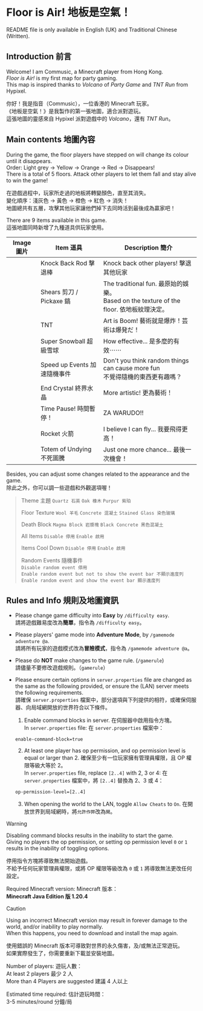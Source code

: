 # Floor is Air! 地板是空氣！

README file is only available in English (UK) and Traditional Chinese (Written).

## Introduction 前言

Welcome! I am Commusic, a Minecraft player from Hong Kong.<br>
_Floor is Air!_ is my first map for party gaming.<br>
This map is inspired thanks to _Volcano_ of _Party Game_ and _TNT Run_ from Hypixel.

你好！我是指音（Commusic），一位香港的 Minecraft 玩家。<br>
《地板是空氣！》是我製作的第一張地圖，適合派對遊玩。<br>
這張地圖的靈感來自 Hypixel 派對遊戲中的 _Volcano_，還有 _TNT Run_。

## Main contents 地圖內容

During the game, the floor players have stepped on will change its colour until it disappears.<br>
Order: Light grey → Yellow → Orange → Red → Disappears!<br>
There is a total of 5 floors. Attack other players to let them fall and stay alive to win the game!

在遊戲過程中，玩家所走過的地板將轉變顏色，直至其消失。<br>
變化順序：淺灰色 → 黃色 → 橙色 → 紅色 → 消失！<br>
地圖總共有五層，攻擊其他玩家讓他們掉下去同時活到最後成為贏家吧！

There are 9 items available in this game.<br>
這張地圖同時新增了九種道具供玩家使用。

| Image 圖片 | Item 道具                | Description 簡介                                                              |
|----------|------------------------|-----------------------------------------------------------------------------|
|          | Knock Back Rod 擊退棒     | Knock back other players! 擊退其他玩家                                            |
|          | Shears 剪刀 / Pickaxe 鎬  | The traditional fun. 最原始的娛樂。<br>Based on the texture of the floor. 依地板紋理決定。 |
|          | TNT                    | Art is Boom! 藝術就是爆炸！芸術は爆発だ！                                                 |
|          | Super Snowball 超級雪球    | How effective... 是多麼的有效⋯⋯                                                   |
|          | Speed up Events 加速隨機事件 | Don't you think random things can cause more fun<br>不覺得隨機的東西更有趣嗎？           |
|          | End Crystal 終界水晶       | More artistic! 更為藝術！                                                        |
|          | Time Pause! 時間暫停！      | ZA WARUDO!!                                                                 |
|          | Rocket 火箭              | I believe I can fly... 我要飛得更高！                                              |
|          | Totem of Undying 不死圖騰  | Just one more chance... 最後一次機會！                                             |

Besides, you can adjust some changes related to the appearance and the game.<br>
除此之外，你可以調一些遊戲和外觀選項喔！

> Theme 主題 `Quartz 石英` `Oak 橡木` `Purpur 紫珀`
>
> Floor Texture `Wool 羊毛` `Concrete 混凝土` `Stained Glass 染色玻璃`
> 
> Death Block `Magma Block 岩漿塊` `Black Concrete 黑色混凝土`
> 
> All Items `Disable 停用` `Enable 啟用`
> 
> Items Cool Down `Disable 停用` `Enable 啟用`
> 
> Random Events 隨機事件<br>
> `Disable random event 停用`<br>
> `Enable random event but not to show the event bar 不顯示進度列`<br>
> `Enable random event and show the event bar 顯示進度列`

## Rules and Info 規則及地圖資訊

- Please change game difficulty into **Easy** by `/difficulty easy`.<br>請將遊戲難易度改為**簡單**，指令為 `/difficulty easy`。

- Please players' game mode into **Adventure Mode**, by `/gamemode adventure @a`.<br>請將所有玩家的遊戲模式改為**冒險模式**，指令為 `/gamemode adventure @a`。

- Please do **NOT** make changes to the game rule. (`/gamerule`)<br>請儘量不要修改遊戲規則。（`gamerule`）

- Please ensure certain options in `server.properties` file are changed as the same as the following provided, or ensure the (LAN) server meets the following requirements.<br>請確保 `server.properties` 檔案中，部分選項與下列提供的相符，或確保伺服器、向局域網開放的世界符合以下條件。

  1. Enable command blocks in server. 在伺服器中啟用指令方塊。<br>In `server.properties` file: 在 `server.properties` 檔案中：
    ```
  enable-command-block=true
    ```
  
  2. At least one player has op permission, and op permission level is equal or larger than 2. 確保至少有一位玩家擁有管理員權限，且 OP 權限等級大等於 2。<br>In `server.properties` file, replace `[2..4]` with 2, 3 or 4: 在 `server.properties` 檔案中，將 `[2..4]` 替換為 2、3 或 4：
  
    ```
  op-permission-level=[2..4]
    ```

  3. When opening the world to the LAN, toggle `Allow Cheats` to `On`. 在開放世界到局域網時，將`允許作弊`改為`開`。

> [!WARNING]
>
> Disabling command blocks results in the inability to start the game.<br>
> Giving no players the op permission, or setting op permission level `0` or `1` results in the inability of toggling options.
>
> 停用指令方塊將導致無法開始遊戲。<br>
> 不給予任何玩家管理員權限，或將 OP 權限等級改為 `0` 或 `1` 將導致無法更改任何設定。

Required Minecraft version: Minecraft 版本：<br>
**Minecraft Java Edition 版 1.20.4**

> [!CAUTION]
>
> Using an incorrect Minecraft version may result in forever damage to the world, and/or inability to play normally.<br>
> When this happens, you need to download and install the map again.
>
> 使用錯誤的 Minecraft 版本可導致對世界的永久傷害，及/或無法正常遊玩。<br>
> 如果實際發生了，你需要重新下載並安裝地圖。

Number of players: 遊玩人數：<br>
At least 2 players 最少 2 人<br>
More than 4 Players are suggested 建議 4 人以上

Estimated time required: 估計遊玩時間：<br>
3-5 minutes/round 分鐘/局
